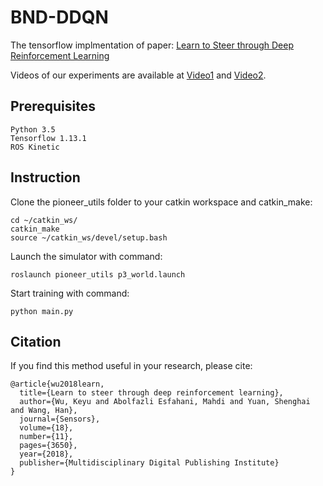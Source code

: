 # BND-DDQN

The tensorflow implmentation of paper: [Learn to Steer through Deep Reinforcement Learning](https://www.mdpi.com/1424-8220/18/11/3650)

Videos of our experiments are available at [Video1](https://www.youtube.com/watch?v=yixnmFXIKf4&t=27s) and [Video2](https://www.youtube.com/watch?v=19jrQGG1oCU&t=19s).

## Prerequisites

```
Python 3.5
Tensorflow 1.13.1
ROS Kinetic
```

## Instruction

Clone the pioneer_utils folder to your catkin workspace and catkin_make:
```
cd ~/catkin_ws/
catkin_make
source ~/catkin_ws/devel/setup.bash
```
Launch the simulator with command:
```
roslaunch pioneer_utils p3_world.launch
```    
Start training with command:
```
python main.py
```

## Citation

If you find this method useful in your research, please cite:
```
@article{wu2018learn,
  title={Learn to steer through deep reinforcement learning},
  author={Wu, Keyu and Abolfazli Esfahani, Mahdi and Yuan, Shenghai and Wang, Han},
  journal={Sensors},
  volume={18},
  number={11},
  pages={3650},
  year={2018},
  publisher={Multidisciplinary Digital Publishing Institute}
}
```
